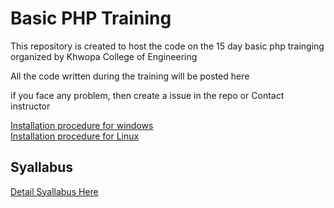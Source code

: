 # Basic PHP Training
This repository is created to host the code on the 15 day basic php trainging organized by Khwopa College of Engineering

All the code written during the training will be posted here

if you face any problem, then create a issue in the repo or Contact instructor


<a href="https://github.com/Niranjan2054/basic-php-training/blob/master/installation%20for%20windows.docx">Installation procedure for windows</a><br>
<a href="https://github.com/Niranjan2054/basic-php-training/blob/master/installation%20for%20linux.docx">Installation procedure for Linux</a>


## Syallabus
<a href="https://github.com/Niranjan2054/basic-php-training/blob/master/basic-php-training-syallabus.pdf">Detail Syallabus Here</a>
